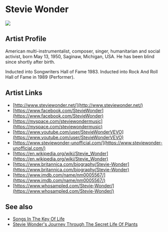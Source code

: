 # Stevie Wonder

![](../../asssets/artists/Stevie_Wonder.png)

## Artist Profile

American multi-instrumentalist, composer, singer, humanitarian and social activist, born May 13, 1950, Saginaw, Michigan, USA. He has been blind since shortly after birth.

Inducted into Songwriters Hall of Fame 1983.
Inducted into Rock And Roll Hall of Fame in 1989 (Performer).

## Artist Links

- [http://www.steviewonder.net/](http://www.steviewonder.net/)
- [https://www.facebook.com/StevieWonder](https://www.facebook.com/StevieWonder)
- [https://myspace.com/steviewondermusic](https://myspace.com/steviewondermusic)
- [https://www.youtube.com/user/StevieWonderVEVO](https://www.youtube.com/user/StevieWonderVEVO)
- [https://www.steviewonder-unofficial.com/](https://www.steviewonder-unofficial.com/)
- [https://en.wikipedia.org/wiki/Stevie_Wonder](https://en.wikipedia.org/wiki/Stevie_Wonder)
- [https://www.britannica.com/biography/Stevie-Wonder](https://www.britannica.com/biography/Stevie-Wonder)
- [https://www.imdb.com/name/nm0005567/](https://www.imdb.com/name/nm0005567/)
- [https://www.whosampled.com/Stevie-Wonder/](https://www.whosampled.com/Stevie-Wonder/)


## See also

- [Songs In The Key Of Life](Stevie_Wonder-Songs_In_The_Key_Of_Life.md)
- [Stevie Wonder's Journey Through The Secret Life Of Plants](Stevie_Wonder-Stevie_Wonders_Journey_Through_The_Secret_Life_Of_Plants.md)
